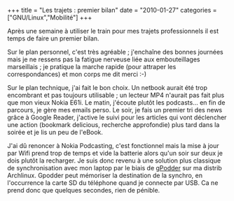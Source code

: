 +++
title = "Les trajets : premier bilan"
date = "2010-01-27"
categories = ["GNU/Linux","Mobilité"]
+++


Après une semaine à utiliser le train pour mes trajets professionnels il est
temps de faire un premier bilan.

Sur le plan personnel, c'est très agréable ; j'enchaîne des bonnes journées
mais je ne ressens pas la fatigue nerveuse liée aux embouteillages marseillais
; je pratique la marche rapide (pour attraper les correspondances) et mon corps
me dit merci :-)

Sur le plan technique, j'ai fait le bon choix. Un netbook aurait été trop
encombrant et pas toujours utilisable ; un lecteur MP4 n'aurait pas fait plus
que mon vieux Nokia E61i. Le matin, j'écoute plutôt les podcasts... en fin de
parcours, je gère mes emails perso. Le soir, je fais un premier tri des news
grâce à Google Reader, j'active le suivi pour les articles qui vont
déclencher une action (bookmark delicious, recherche approfondie) plus tard
dans la soirée et je lis un peu de l'eBook.


J'ai dû renoncer à Nokia Podcasting, c'est fonctionnel mais la mise à jour
par Wifi prend trop de temps et vide la batterie alors qu'un soir sur deux je
dois plutôt la recharger. Je suis donc revenu à une solution plus classique de
synchronisation avec mon laptop par le biais de [gPodder](http://gpodder.org/)
sur ma distrib Archlinux. Gpodder peut mémoriser la destination de la synchro,
en l'occurrence la carte SD du téléphone quand je connecte par USB. Ca ne
prend donc que quelques secondes, rien de pénible.
